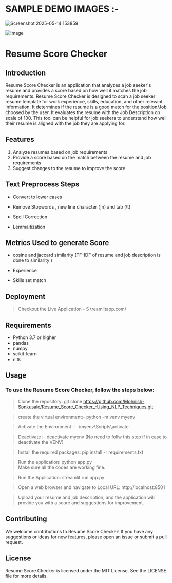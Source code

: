 # SAMPLE DEMO IMAGES :- 
![Screenshot 2025-05-14 153859](https://github.com/user-attachments/assets/e9657451-49c3-4ca3-ba96-049d714f4df8)

![image](https://github.com/user-attachments/assets/03bf7173-a25b-4991-99aa-d6cfda0b4f89)


# Resume Score Checker
## Introduction
Resume Score Checker is an application that analyzes a job seeker's resume and provides a score based on how well it matches the job requirements. Resume Score Checker is designed to scan a job seeker resume template for work experience, skills, education, and other relevant information. It determines if the resume is a good match for the position/Job choosed by the user. It evaluates the resume with the Job Description on scale of 100. This tool can be helpful for job seekers to understand how well their resume is aligned with the job they are applying for.

## Features
1. Analyze resumes based on job requirements
2. Provide a score based on the match between the resume and job requirements
3. Suggest changes to the resume to improve the score

## Text Preprocess Steps

- Convert to lower cases

- Remove Stopwords , new line character (]n) and tab (\t)

- Spell Correction 

- Lemmaitization

## Metrics Used to generate Score 

-  cosine and jaccard similarity
   (TF-IDF of resume and job description is done to similarity )

-   Experience 

-   Skills set match

## Deployment
> Checkout the Live Application - S
> treamlitapp.com/

## Requirements
- Python 3.7 or higher
- pandas
- numpy
- scikit-learn
- nltk

## Usage
### To use the Resume Score Checker, follow the steps below:
> Clone the repository: git clone https://github.com/Mohnish-Sonkusale/Resume_Score_Checker_-Using_NLP_Techniques.git

> create the virtual environment:- python -m venv myenv

> Activate the Environment :- .\myenv\Scripts\activate

> Deactivate :- deactivate myenv (No need to follw this step if in case to deactivate the VENV)

> Install the required packages: pip install -r requirements.txt

> Run the application: python app.py<br> Make sure all the codes are working fine.

> Run the Application: streamlit run app.py

> Open a web browser and navigate to Local URL: http://localhost:8501

> Upload your resume and job description, and the application will provide you with a score and suggestions for improvement.

## Contributing
We welcome contributions to Resume Score Checker! If you have any suggestions or ideas for new features, please open an issue or submit a pull request.

## License
Resume Score Checker is licensed under the MIT License. See the LICENSE file for more details.




